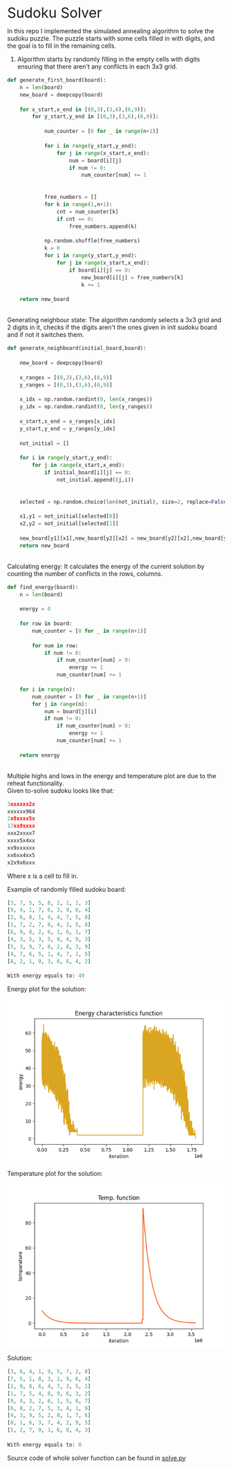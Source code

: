 <font size="6">
Sudoku Solver
</font>
<br>

In this repo I implemented the simulated annealing algorithm to solve the sudoku puzzle.  The puzzle starts with some cells filled in with digits, and the goal is to fill in the remaining cells.

1. Algorithm starts by randomly filling in the empty cells with digits ensuring that there aren't any conflicts in each 3x3 grid. 
```python
def generate_first_board(board):
    n = len(board)
    new_board = deepcopy(board)

    for x_start,x_end in [(0,3),(3,6),(6,9)]:
        for y_start,y_end in [(0,3),(3,6),(6,9)]:

            num_counter = [0 for _ in range(n+1)]

            for i in range(y_start,y_end):
                for j in range(x_start,x_end):
                    num = board[i][j]
                    if num != 0:
                        num_counter[num] += 1

            
            free_numbers = []
            for k in range(1,n+1):
                cnt = num_counter[k]
                if cnt == 0:
                    free_numbers.append(k)

            np.random.shuffle(free_numbers)
            k = 0
            for i in range(y_start,y_end):
                for j in range(x_start,x_end):
                    if board[i][j] == 0:
                        new_board[i][j] = free_numbers[k]
                        k += 1 

    return new_board
```
<br>
Generating neighbour state:
The algorithm randomly selects a 3x3 grid and 2 digits in it, checks if the digits aren't the ones given in init sudoku board and if not it switches them.

```python
def generate_neighboard(initial_board,board):

    new_board = deepcopy(board)

    x_ranges = [(0,3),(3,6),(6,9)]
    y_ranges = [(0,3),(3,6),(6,9)]

    x_idx = np.random.randint(0, len(x_ranges))
    y_idx = np.random.randint(0, len(y_ranges))

    x_start,x_end = x_ranges[x_idx]
    y_start,y_end = y_ranges[y_idx]

    not_initial = []

    for i in range(y_start,y_end):
        for j in range(x_start,x_end):
            if initial_board[i][j] == 0:
                not_initial.append((j,i))
    

    selected = np.random.choice(len(not_initial), size=2, replace=False)
    
    x1,y1 = not_initial[selected[0]]
    x2,y2 = not_initial[selected[1]]

    new_board[y1][x1],new_board[y2][x2] = new_board[y2][x2],new_board[y1][x1]
    return new_board
```
<br>
Calculating energy:
It calculates the energy of the current solution by counting the number of conflicts in the rows, columns. 

```python
def find_energy(board):
    n = len(board)

    energy = 0
    
    for row in board:
        num_counter = [0 for _ in range(n+1)]

        for num in row:
            if num != 0:
                if num_counter[num] > 0:
                    energy += 1
                num_counter[num] += 1

    for i in range(n):
        num_counter = [0 for _ in range(n+1)]
        for j in range(n):
            num = board[j][i]
            if num != 0:
                if num_counter[num] > 0:
                    energy += 1
                num_counter[num] += 1

    return energy
```


<br>
Multiple highs and lows in the energy and temperature plot are due to the reheat functionality. 
<br>
Given to-solve sudoku looks like that:

```python
3xxxxxx2x
xxxxxx964
2x8xxxx5x
17xx8xxxx
xxx2xxxx7
xxxx5x4xx
xx9xxxxxx
xx6xx4xx5
x2x9x6xxx
```
Where x is a cell to fill in.

Example of randomly filled sudoku board:
```python
[3, 7, 5, 5, 8, 2, 1, 2, 3]
[9, 4, 1, 7, 6, 3, 9, 6, 4]
[2, 6, 8, 1, 9, 4, 7, 5, 8]
[1, 7, 2, 7, 8, 4, 2, 5, 8]
[6, 9, 8, 2, 6, 1, 6, 1, 7]
[4, 3, 5, 3, 5, 9, 4, 9, 3]
[5, 3, 9, 7, 8, 2, 8, 3, 9]
[4, 7, 6, 5, 1, 4, 7, 1, 5]
[8, 2, 1, 9, 3, 6, 6, 4, 2]

With energy equals to: 49
```

Energy plot for the solution:

![energy](output/energy_plot.png)

Temperature plot for the solution:

![temp](output/temp_plot.png)

Solution:
```python
[3, 6, 4, 1, 9, 5, 7, 2, 8]
[7, 5, 1, 8, 3, 2, 9, 6, 4]
[2, 9, 8, 6, 4, 7, 3, 5, 1]
[1, 7, 5, 4, 8, 9, 6, 3, 2]
[9, 4, 3, 2, 6, 1, 5, 8, 7]
[6, 8, 2, 7, 5, 3, 4, 1, 9]
[4, 3, 9, 5, 2, 8, 1, 7, 6]
[8, 1, 6, 3, 7, 4, 2, 9, 5]
[5, 2, 7, 9, 1, 6, 8, 4, 3]

With energy equals to: 0
```

Source code of whole solver function can be found in [solve.py](solve.py)
